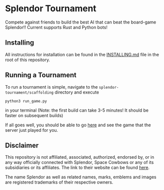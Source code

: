 # Splendor Tournament
Compete against friends to build the best AI that can beat the board-game Splendor!! Current supports Rust and Python bots!


## Installing 

All instructions for installation can be found in the [INSTALLING.md](./INSTALLING.md) file
in the root of this repository.

## Running a Tournament 

To run a tournament is simple, navigate to the `splendor-tournament/scaffolding` directory and execute 

```
python3 run_game.py
```

in your terminal
(Note: the first build can take 3-5 minutes! It should be faster on subsequent builds) 

If all goes well, you should be able to go [here](http://localhost:3030/splendor/splendor_4pl.html) and see the game that the server just played for you.

## Disclaimer

This repository is not affiliated, associated, authorized, endorsed by, or in any way officially connected with Splendor, Space Cowbows or any of its subsidiaries or its affiliates. The link to their website can be found [here](https://www.spacecowboys.fr/splendor-en).

The name Splendor as well as related names, marks, emblems and images are registered trademarks of their respective owners.
